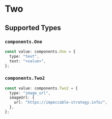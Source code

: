 # Two


## Supported Types

### `components.One`

```typescript
const value: components.One = {
  type: "text",
  text: "<value>",
};
```

### `components.Two2`

```typescript
const value: components.Two2 = {
  type: "image_url",
  imageUrl: {
    url: "https://impeccable-strategy.info/",
  },
};
```

